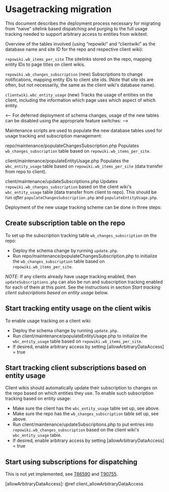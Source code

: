# Usagetracking migration

This document describes the deployment process necessary for migrating from “naive” sitelink based dispatching and purging to the full usage tracking needed to support arbitrary access to entities from wikitext.

Overview of the tables involved (using “repowiki” and “clientwiki” as the database name and site ID for the repo and respective client wiki):

`repowiki.wb_items_per_site`
The sitelinks stored on the repo, mapping entity IDs to page titles on client wikis.

`repowiki.wb_changes_subscription`
(new) Subscriptions to change notifications, mapping entity IDs to client site ids. (Note that site ids are often, but not necessarily, the same as the client wiki's database name).

`clientwiki.wbc_entity_usage`
(new) Tracks the usage of entities on the client, including the information which page uses which aspect of which entity.

\<-- For deferred deployment of schema changes, usage of the new tables can be disabled using the appropriate feature switches: --\>

Maintenance scripts are used to populate the new database tables used for usage tracking and subscription management:

repo/maintenance/populateChangesSubscription.php
Populates `wb_changes_subscription` table based on `repowiki.wb_items_per_site`.

client/maintenance/populateEntityUsage.php
Populates the `wbc_entity_usage` table based on `repowiki.wb_items_per_site` (data transfer from repo to client).

client/maintenance/updateSubscriptions.php
Updates `repowiki.wb_changes_subscription` based on the client wiki's `wbc_entity_usage` table (data transfer from client to repo). This should be run *after* `populateChangesSubscription.php` and `populateEntityUsage.php`.

Deployment of the new usage tracking scheme can be done in three steps:

Create subscription table on the repo
-------------------------------------

To set up the subscription tracking table `wb_changes_subscription` on the repo:

-   Deploy the schema change by running `update.php`.
-   Run repo/maintenance/populateChangesSubscription.php to initialize the `wb_changes_subscription` table based on `repowiki.wb_items_per_site`.

*NOTE*: If any clients already have usage tracking enabled, then `updateSubscriptions.php` can also be run and subscription tracking enabled for each of them at this point. See the instructions in section *Start tracking client subscriptions based on entity usage* below.

Start tracking entity usage on the client wikis
-----------------------------------------------

To enable usage tracking on a client wiki:

-   Deploy the schema change by running `update.php`.
-   Run client/maintenance/populateEntityUsage.php to initialize the `wbc_entity_usage` table based on `repowiki.wb_items_per_site`.
-   If desired, enable arbitrary access by setting [allowArbitraryDataAccess] = true

Start tracking client subscriptions based on entity usage
---------------------------------------------------------

Client wikis should automatically update their subscription to changes on the repo based on which entities they use. To enable such subscription tracking based on entity usage:

-   Make sure the client has the `wbc_entity_usage` table set up, see above.
-   Make sure the repo has the `wb_changes_subscription` table set up, see above.
-   Run client/maintenance/updateSubscriptions.php to put entries into `repowiki.wb_changes_subscription` based on the client wiki's `wbc_entity_usage` table.
-   If desired, enable arbitrary access by setting [allowArbitraryDataAccess] = true

Start using subscriptions for dispatching
-----------------------------------------

This is not yet implemented, see [T66590](https://phabricator.wikimedia.org/T66590) and [T90755](https://phabricator.wikimedia.org/T90755).

[allowArbitraryDataAccess]: @ref client_allowArbitraryDataAccess
